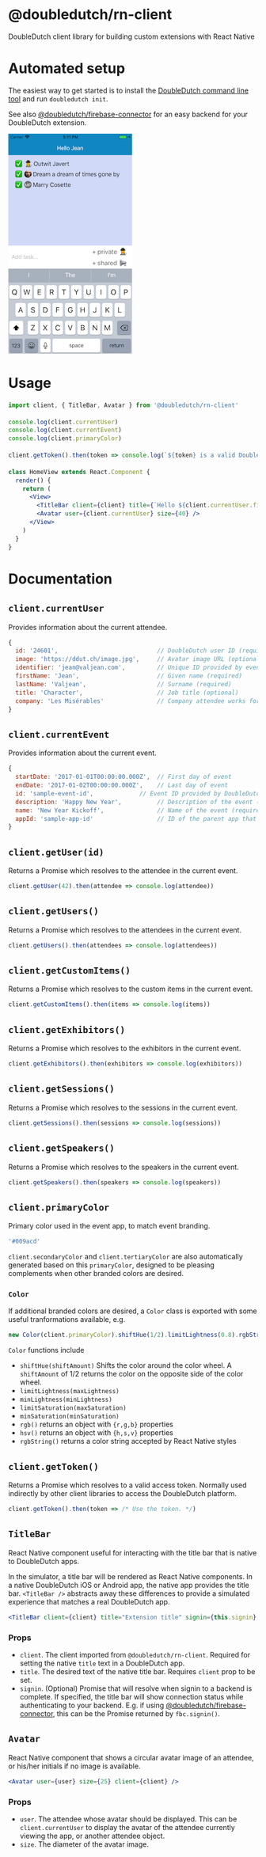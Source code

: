 @doubledutch/rn-client
======================

DoubleDutch client library for building custom extensions with React Native

# Automated setup

The easiest way to get started is to install the [DoubleDutch command line tool](https://github.com/doubledutch/cli) and run `doubledutch init`.

See also [@doubledutch/firebase-connector](https://github.com/doubledutch/firebase-connector)
for an easy backend for your DoubleDutch extension.

![Screenshot of sample DoubleDutch extension using rn-client](https://github.com/doubledutch/rn-client/raw/master/samples/rn-sample.png)

# Usage

```jsx
import client, { TitleBar, Avatar } from '@doubledutch/rn-client'

console.log(client.currentUser)
console.log(client.currentEvent)
console.log(client.primaryColor)

client.getToken().then(token => console.log(`${token} is a valid DoubleDutch access token, usually used indirectly by other client libraries.`))

class HomeView extends React.Component {
  render() {
    return (
      <View>
        <TitleBar client={client} title={`Hello ${client.currentUser.firstName}`} />
        <Avatar user={client.currentUser} size={40} />
      </View>
    )
  }
}
```

# Documentation

## `client.currentUser`

Provides information about the current attendee.

```javascript
{
  id: '24601',                            // DoubleDutch user ID (required)
  image: 'https://ddut.ch/image.jpg',     // Avatar image URL (optional)
  identifier: 'jean@valjean.com',         // Unique ID provided by event organizer (required)
  firstName: 'Jean',                      // Given name (required)
  lastName: 'Valjean',                    // Surname (required)
  title: 'Character',                     // Job title (optional)
  company: 'Les Misérables'               // Company attendee works for (optional)
}
```

## `client.currentEvent`

Provides information about the current event.

```javascript
{
  startDate: '2017-01-01T00:00:00.000Z',  // First day of event
  endDate: '2017-01-02T00:00:00.000Z',    // Last day of event
  id: 'sample-event-id',             // Event ID provided by DoubleDutch (required)
  description: 'Happy New Year',          // Description of the event (optional)
  name: 'New Year Kickoff',               // Name of the event (required)
  appId: 'sample-app-id'                  // ID of the parent app that contains this event
}
```

## `client.getUser(id)`

Returns a Promise which resolves to the attendee in the current event.

```javascript
client.getUser(42).then(attendee => console.log(attendee))
```

## `client.getUsers()`

Returns a Promise which resolves to the attendees in the current event.

```javascript
client.getUsers().then(attendees => console.log(attendees))
```

## `client.getCustomItems()`

Returns a Promise which resolves to the custom items in the current event.

```javascript
client.getCustomItems().then(items => console.log(items))
```

## `client.getExhibitors()`

Returns a Promise which resolves to the exhibitors in the current event.

```javascript
client.getExhibitors().then(exhibitors => console.log(exhibitors))
```

## `client.getSessions()`

Returns a Promise which resolves to the sessions in the current event.

```javascript
client.getSessions().then(sessions => console.log(sessions))
```

## `client.getSpeakers()`

Returns a Promise which resolves to the speakers in the current event.

```javascript
client.getSpeakers().then(speakers => console.log(speakers))
```

## `client.primaryColor`

Primary color used in the event app, to match event branding.

```javascript
'#009acd'
```

`client.secondaryColor` and `client.tertiaryColor` are also automatically
generated based on this `primaryColor`, designed to be pleasing complements when
other branded colors are desired.

### `Color`
If additional branded colors are desired, a `Color` class is exported with some
useful tranformations available, e.g.

```javascript
new Color(client.primaryColor).shiftHue(1/2).limitLightness(0.8).rgbString()
```

`Color` functions include

- `shiftHue(shiftAmount)` Shifts the color around the color wheel. A `shiftAmount` of 1/2
  returns the color on the opposite side of the color wheel.
- `limitLightness(maxLightness)`
- `minLightness(minLightness)`
- `limitSaturation(maxSaturation)`
- `minSaturation(minSaturation)`
- `rgb()` returns an object with `{r,g,b}` properties
- `hsv()` returns an object with `{h,s,v}` properties
- `rgbString()` returns a color string accepted by React Native styles

## `client.getToken()`

Returns a Promise which resolves to a valid access token.  Normally used
indirectly by other client libraries to access the DoubleDutch platform.

```javascript
client.getToken().then(token => /* Use the token. */)
```

## `TitleBar`

React Native component useful for interacting with the title bar that is native
to DoubleDutch apps.

In the simulator, a title bar will be rendered as React Native components. In a
native DoubleDutch iOS or Android app, the native app provides the title bar.
`<TitleBar />` abstracts away these differences to provide a simulated
experience that matches a real DoubleDutch app.

```jsx
<TitleBar client={client} title="Extension title" signin={this.signin} />
```

### Props

- `client`. The client imported from `@doubledutch/rn-client`. Required for
  setting the native `title` text in a DoubleDutch app.
- `title`. The desired text of the native title bar. Requires `client` prop to
  be set.
- `signin`. (Optional) Promise that will resolve when signin to a backend is
  complete.  If specified, the title bar will show connection status while 
  authenticating to your backend.  E.g. if using
  [@doubledutch/firebase-connector](https://github.com/doubledutch/firebase-connector),
  this can be the Promise returned by `fbc.signin()`.

## `Avatar`

React Native component that shows a circular avatar image of an attendee, or
his/her initials if no image is available.

```jsx
<Avatar user={user} size={25} client={client} />
```

### Props

- `user`. The attendee whose avatar should be displayed. This can be
  `client.currentUser` to display the avatar of the attendee currently viewing
  the app, or another attendee object.
- `size`. The diameter of the avatar image.
